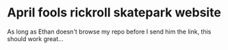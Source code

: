 # April fools rickroll skatepark website

As long as Ethan doesn't browse my repo before I send him the link, this should work great...